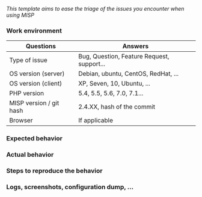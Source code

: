*This template aims to ease the triage of the issues you encounter when using MISP*

### Work environment

| Questions                 | Answers
|---------------------------|--------------------
| Type of issue             | Bug, Question, Feature Request, support...
| OS version (server)       | Debian, ubuntu, CentOS, RedHat, ...
| OS version (client)       | XP, Seven, 10, Ubuntu, ...
| PHP version               | 5.4, 5.5, 5.6, 7.0, 7.1...
| MISP version / git hash   | 2.4.XX, hash of the commit
| Browser                   | If applicable

### Expected behavior


### Actual behavior


### Steps to reproduce the behavior


### Logs, screenshots, configuration dump, ...

